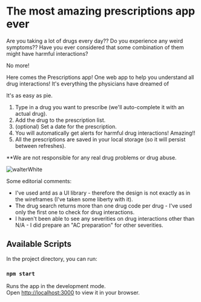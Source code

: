 # The most amazing prescriptions app ever

Are you taking a lot of drugs every day?? Do you experience any weird symptoms?? Have you ever considered that some combination of them might have harmful interactions?

No more!

Here comes the Prescriptions app!
One web app to help you understand all drug interactions! It's everything the physicians have dreamed of

It's as easy as pie.

1. Type in a drug you want to prescribe (we'll auto-complete it with an actual drug).
2. Add the drug to the prescription list.
3. (optional) Set a date for the prescription.
4. You will automatically get alerts for harmful drug interactions! Amazing!!
5. All the prescriptions are saved in your local storage (so it will persist between refreshes).

**We are not responsible for any real drug problems or drug abuse.

![walterWhite](https://user-images.githubusercontent.com/44494570/190483145-5dd8b55a-ae11-44f4-b3fe-f6591164007f.gif)


Some editorial comments:
* I've used antd as a UI library - therefore the design is not exactly as in the wireframes (I've taken some liberty with it).
* The drug search returns more than one drug code per drug - I've used only the first one to check for drug interactions.
* I haven't been able to see any severities on drug interactions other than N/A - I did prepare an "AC preparation" for other severities.


## Available Scripts

In the project directory, you can run:

### `npm start`

Runs the app in the development mode.\
Open [http://localhost:3000](http://localhost:3000) to view it in your browser.

